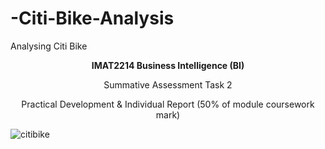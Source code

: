 # -Citi-Bike-Analysis


Analysing Citi Bike

<p align="center"><b>IMAT2214 Business Intelligence (BI)</b>

<p align="center"> Summative Assessment Task 2

<p align="center">Practical Development & Individual Report (50% of module coursework mark)
  
![citibike](https://user-images.githubusercontent.com/41834061/163710405-a0b06e63-4d05-479d-8fe9-b72fdb435909.png)
